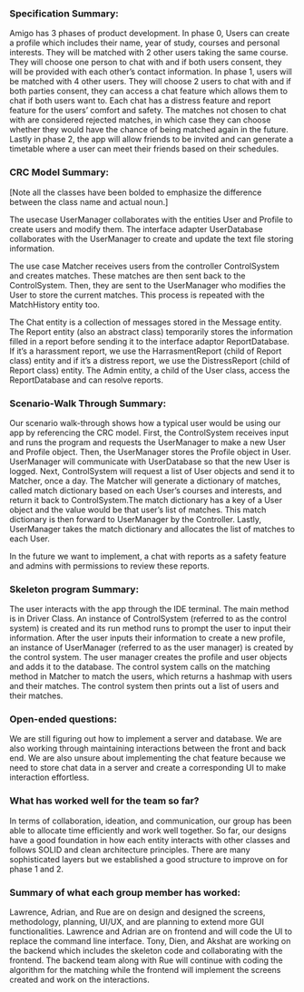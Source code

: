 ### Specification Summary:

Amigo has 3 phases of product development. In phase 0, Users can create a profile which includes their name, year of study, courses and personal interests. They will be matched with 2 other users taking the same course. They will choose one person to chat with and if both users consent, they will be provided with each other’s contact information. In phase 1, users will be matched with 4 other users. They will choose 2 users to chat with and if both parties consent, they can  access a chat feature which allows them to chat if both users want to. Each chat has a distress feature and report feature for the users’ comfort and safety. The matches not chosen to chat with are considered rejected matches, in which case they can choose whether they would have the chance of being matched again in the future.  Lastly in phase 2, the app will allow friends to be invited and can generate a timetable where a user can meet their friends based on their schedules. 

### CRC Model Summary:
[Note all the classes have been bolded to emphasize the difference between the class name and actual noun.]

The usecase UserManager collaborates with the entities User and Profile to create users and modify them. The interface adapter UserDatabase collaborates with the UserManager to create and update the text file storing information.

The use case Matcher receives users from the controller ControlSystem and creates matches. These matches are then sent back to the ControlSystem. Then, they are sent to the UserManager who modifies the User to store the current matches. This process is repeated with the MatchHistory entity too.

The Chat entity is a collection of messages stored in the Message entity. The Report entity (also an abstract class) temporarily stores the information filled in a report before sending it to the interface adaptor ReportDatabase. If it’s a harassment report, we use the HarrasmentReport (child of Report class) entity and if it’s a distress report, we use the DistressReport (child of Report class) entity. The Admin entity, a child of the User class, access the ReportDatabase and can resolve reports.

### Scenario-Walk Through Summary:

Our scenario walk-through shows how a typical user would be using our app by referencing the CRC model. First, the ControlSystem receives input and runs the program and requests the UserManager to make a new User and Profile object. Then, the UserManager stores the Profile object in User. UserManager will communicate with UserDatabase so that the new User is logged. Next, ControlSystem will request a list of User objects and send it to Matcher, once a day. The Matcher will generate a dictionary of matches, called match dictionary based on each User’s courses and interests, and return it back to ControlSystem.The match dictionary has a key of a User object and the value would be that user’s list of matches. This match dictionary is then forward to UserManager by the Controller. Lastly, UserManager takes the match dictionary and allocates the list of matches to each User.

In the future we want to implement, a chat with reports as a safety feature and admins with permissions to review these reports.

### Skeleton program Summary:

  The user interacts with the app through the IDE terminal. The main method is in Driver Class. An instance of ControlSystem (referred to as the control system) is created and its run method runs to prompt the user to input their information. After the user inputs their information to create a new profile, an instance of UserManager (referred to as the user manager) is created by the control system. The user manager creates the profile and user objects and adds it to the database. The control system calls on the matching method in Matcher to match the users, which returns a hashmap with users and their matches. The control system then prints out a list of users and their matches.

### Open-ended questions:

We are still figuring out how to implement a server and database. We are also working through maintaining interactions between the front and back end. We are also unsure about implementing the chat feature because we need to store chat data in a server and create a corresponding UI to make interaction effortless.

### What has worked well for the team so far?

In terms of collaboration, ideation, and communication, our group has been able to allocate time efficiently and work well together. So far, our designs have a good foundation in how each entity interacts with other classes and follows SOLID and clean architecture principles. There are many sophisticated layers but we established a good structure to improve on for phase 1 and 2.

### Summary of what each group member has worked:
Lawrence, Adrian, and Rue are on design and designed the screens, methodology, planning, UI/UX, and are planning to extend more GUI functionalities. Lawrence and Adrian are on frontend and will code the UI to replace the command line interface. Tony, Dien, and Akshat are working on the backend which includes the skeleton code and collaborating with the frontend. The backend team along with Rue will continue with coding the algorithm for the matching while the frontend will implement the screens created and work on the interactions. 
